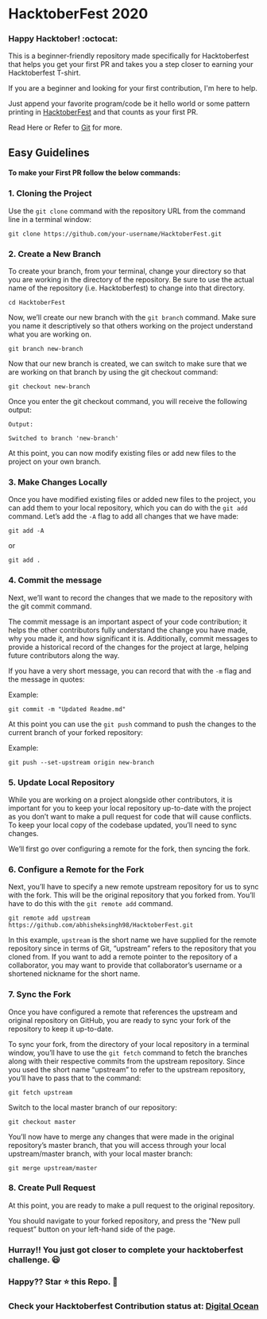 # HacktoberFest 2020
 
### Happy Hacktober! :octocat: 

This is a beginner-friendly repository made specifically for Hacktoberfest that helps you get your first PR and takes you a step closer to earning your Hacktoberfest T-shirt.

If you are a beginner and looking for your first contribution, I'm here to help. 

Just append your favorite program/code be it hello world or some pattern printing in [HacktoberFest](https://github.com/abhisheksingh98/HacktoberFest) and that counts as your first PR.

Read Here or Refer to [Git](https://www.digitalocean.com/community/tutorials/how-to-use-git-a-reference-guide) for more.


   ## Easy Guidelines
                
#### To make your First PR follow the below commands:

### 1. Cloning the Project
    
   Use the `git clone` command with the repository URL from the command line in a terminal window:

```
git clone https://github.com/your-username/HacktoberFest.git
```

### 2. Create a New Branch

To create your branch, from your terminal, change your directory so that you are working in the directory of the repository. Be sure to use the actual name of the repository (i.e. Hacktoberfest) to change into that directory.

```
cd HacktoberFest
```

Now, we’ll create our new branch with the `git branch` command. Make sure you name it descriptively so that others working on the project understand what you are working on.

```
git branch new-branch
```

Now that our new branch is created, we can switch to make sure that we are working on that branch by using the git checkout command:

```
git checkout new-branch
```

Once you enter the git checkout command, you will receive the following output:

```
Output:

Switched to branch 'new-branch'
```

At this point, you can now modify existing files or add new files to the project on your own branch.

### 3. Make Changes Locally

Once you have modified existing files or added new files to the project, you can add them to your local repository, which you can do with the `git add` command. Let’s add the `-A` flag to add all changes that we have made:

```
git add -A
```

or

```
git add .
```

### 4. Commit the message

Next, we’ll want to record the changes that we made to the repository with the git commit command.

The commit message is an important aspect of your code contribution; it helps the other contributors fully understand the change you have made, why you made it, and how significant it is. Additionally, commit messages to provide a historical record of the changes for the project at large, helping future contributors along the way.

If you have a very short message, you can record that with the `-m` flag and the message in quotes:

Example:

```
git commit -m "Updated Readme.md"
```

At this point you can use the `git push` command to push the changes to the current branch of your forked repository:

Example:

```
git push --set-upstream origin new-branch
```

### 5. Update Local Repository

While you are working on a project alongside other contributors, it is important for you to keep your local repository up-to-date with the project as you don’t want to make a pull request for code that will cause conflicts. To keep your local copy of the codebase updated, you’ll need to sync changes.

We’ll first go over configuring a remote for the fork, then syncing the fork.

### 6. Configure a Remote for the Fork

Next, you’ll have to specify a new remote upstream repository for us to sync with the fork. This will be the original repository that you forked from. You’ll have to do this with the `git remote add` command.

```
git remote add upstream https://github.com/abhisheksingh98/HacktoberFest.git
```

In this example, `upstream` is the short name we have supplied for the remote repository since in terms of Git, “upstream” refers to the repository that you cloned from. If you want to add a remote pointer to the repository of a collaborator, you may want to provide that collaborator’s username or a shortened nickname for the short name.

### 7. Sync the Fork

Once you have configured a remote that references the upstream and original repository on GitHub, you are ready to sync your fork of the repository to keep it up-to-date.

To sync your fork, from the directory of your local repository in a terminal window, you’ll have to use the `git fetch` command to fetch the branches along with their respective commits from the upstream repository. Since you used the short name “upstream” to refer to the upstream repository, you’ll have to pass that to the command:

```
git fetch upstream
```

Switch to the local master branch of our repository:

```
git checkout master
```

You’ll now have to merge any changes that were made in the original repository’s master branch, that you will access through your local upstream/master branch, with your local master branch:

```
git merge upstream/master
```

### 8. Create Pull Request

At this point, you are ready to make a pull request to the original repository.

You should navigate to your forked repository, and press the “New pull request” button on your left-hand side of the page.

### Hurray!! You just got closer to complete your hacktoberfest challenge. 😃
    
###    Happy?? Star ⭐ this Repo. 🤩
    
###    Check your Hacktoberfest Contribution status at: [Digital Ocean](https://hacktoberfest.digitalocean.com/profile)
    
